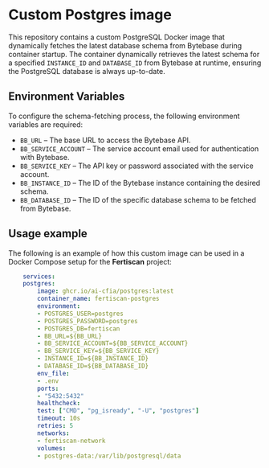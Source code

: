 # Custom Postgres image

This repository contains a custom PostgreSQL Docker image that dynamically
fetches the latest database schema from Bytebase during container startup. The
container dynamically retrieves the latest schema for a specified `INSTANCE_ID`
  and `DATABASE_ID` from Bytebase at runtime, ensuring the PostgreSQL database
  is always up-to-date.

## Environment Variables

To configure the schema-fetching process, the following environment variables
are required:

- `BB_URL` – The base URL to access the Bytebase API.
- `BB_SERVICE_ACCOUNT` – The service account email used for authentication with
  Bytebase.
- `BB_SERVICE_KEY` – The API key or password associated with the service
  account.
- `BB_INSTANCE_ID` – The ID of the Bytebase instance containing the desired
  schema.
- `BB_DATABASE_ID` – The ID of the specific database schema to be fetched from
  Bytebase.

## Usage example

The following is an example of how this custom image can be used in a Docker
Compose setup for the **Fertiscan** project:

```yaml
    services:
    postgres:
        image: ghcr.io/ai-cfia/postgres:latest
        container_name: fertiscan-postgres
        environment:
        - POSTGRES_USER=postgres
        - POSTGRES_PASSWORD=postgres
        - POSTGRES_DB=fertiscan
        - BB_URL=${BB_URL}
        - BB_SERVICE_ACCOUNT=${BB_SERVICE_ACCOUNT}
        - BB_SERVICE_KEY=${BB_SERVICE_KEY}
        - INSTANCE_ID=${BB_INSTANCE_ID}
        - DATABASE_ID=${BB_DATABASE_ID}
        env_file:
        - .env
        ports:
        - "5432:5432"
        healthcheck:
        test: ["CMD", "pg_isready", "-U", "postgres"]
        timeout: 10s
        retries: 5
        networks:
        - fertiscan-network
        volumes:
        - postgres-data:/var/lib/postgresql/data
```
